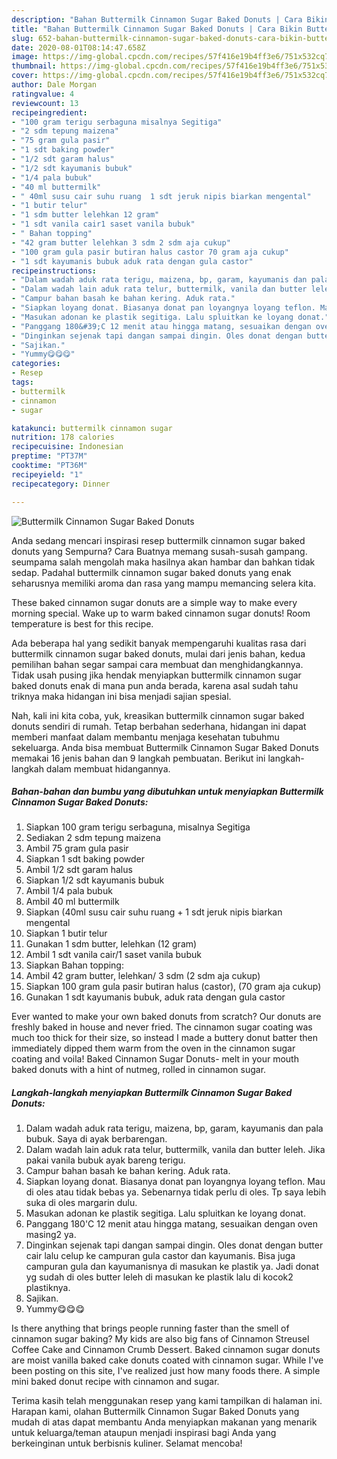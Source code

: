 ```yaml
---
description: "Bahan Buttermilk Cinnamon Sugar Baked Donuts | Cara Bikin Buttermilk Cinnamon Sugar Baked Donuts Yang Sedap"
title: "Bahan Buttermilk Cinnamon Sugar Baked Donuts | Cara Bikin Buttermilk Cinnamon Sugar Baked Donuts Yang Sedap"
slug: 652-bahan-buttermilk-cinnamon-sugar-baked-donuts-cara-bikin-buttermilk-cinnamon-sugar-baked-donuts-yang-sedap
date: 2020-08-01T08:14:47.658Z
image: https://img-global.cpcdn.com/recipes/57f416e19b4ff3e6/751x532cq70/buttermilk-cinnamon-sugar-baked-donuts-foto-resep-utama.jpg
thumbnail: https://img-global.cpcdn.com/recipes/57f416e19b4ff3e6/751x532cq70/buttermilk-cinnamon-sugar-baked-donuts-foto-resep-utama.jpg
cover: https://img-global.cpcdn.com/recipes/57f416e19b4ff3e6/751x532cq70/buttermilk-cinnamon-sugar-baked-donuts-foto-resep-utama.jpg
author: Dale Morgan
ratingvalue: 4
reviewcount: 13
recipeingredient:
- "100 gram terigu serbaguna misalnya Segitiga"
- "2 sdm tepung maizena"
- "75 gram gula pasir"
- "1 sdt baking powder"
- "1/2 sdt garam halus"
- "1/2 sdt kayumanis bubuk"
- "1/4 pala bubuk"
- "40 ml buttermilk"
- " 40ml susu cair suhu ruang  1 sdt jeruk nipis biarkan mengental"
- "1 butir telur"
- "1 sdm butter lelehkan 12 gram"
- "1 sdt vanila cair1 saset vanila bubuk"
- " Bahan topping"
- "42 gram butter lelehkan 3 sdm 2 sdm aja cukup"
- "100 gram gula pasir butiran halus castor 70 gram aja cukup"
- "1 sdt kayumanis bubuk aduk rata dengan gula castor"
recipeinstructions:
- "Dalam wadah aduk rata terigu, maizena, bp, garam, kayumanis dan pala bubuk. Saya di ayak berbarengan."
- "Dalam wadah lain aduk rata telur, buttermilk, vanila dan butter leleh. Jika pakai vanila bubuk ayak bareng terigu."
- "Campur bahan basah ke bahan kering. Aduk rata."
- "Siapkan loyang donat. Biasanya donat pan loyangnya loyang teflon. Mau di oles atau tidak bebas ya. Sebenarnya tidak perlu di oles. Tp saya lebih suka di oles margarin dulu."
- "Masukan adonan ke plastik segitiga. Lalu spluitkan ke loyang donat."
- "Panggang 180&#39;C 12 menit atau hingga matang, sesuaikan dengan oven masing2 ya."
- "Dinginkan sejenak tapi dangan sampai dingin. Oles donat dengan butter cair lalu celup ke campuran gula castor dan kayumanis. Bisa juga campuran gula dan kayumanisnya di masukan ke plastik ya. Jadi donat yg sudah di oles butter leleh di masukan ke plastik lalu di kocok2 plastiknya."
- "Sajikan."
- "Yummy😋😋😋"
categories:
- Resep
tags:
- buttermilk
- cinnamon
- sugar

katakunci: buttermilk cinnamon sugar 
nutrition: 178 calories
recipecuisine: Indonesian
preptime: "PT37M"
cooktime: "PT36M"
recipeyield: "1"
recipecategory: Dinner

---
```



![Buttermilk Cinnamon Sugar Baked Donuts](https://img-global.cpcdn.com/recipes/57f416e19b4ff3e6/751x532cq70/buttermilk-cinnamon-sugar-baked-donuts-foto-resep-utama.jpg)

Anda sedang mencari inspirasi resep buttermilk cinnamon sugar baked donuts yang Sempurna? Cara Buatnya memang susah-susah gampang. seumpama salah mengolah maka hasilnya akan hambar dan bahkan tidak sedap. Padahal buttermilk cinnamon sugar baked donuts yang enak seharusnya memiliki aroma dan rasa yang mampu memancing selera kita.

These baked cinnamon sugar donuts are a simple way to make every morning special. Wake up to warm baked cinnamon sugar donuts! Room temperature is best for this recipe.

Ada beberapa hal yang sedikit banyak mempengaruhi kualitas rasa dari buttermilk cinnamon sugar baked donuts, mulai dari jenis bahan, kedua pemilihan bahan segar sampai cara membuat dan menghidangkannya. Tidak usah pusing jika hendak menyiapkan buttermilk cinnamon sugar baked donuts enak di mana pun anda berada, karena asal sudah tahu triknya maka hidangan ini bisa menjadi sajian spesial.


Nah, kali ini kita coba, yuk, kreasikan buttermilk cinnamon sugar baked donuts sendiri di rumah. Tetap berbahan sederhana, hidangan ini dapat memberi manfaat dalam membantu menjaga kesehatan tubuhmu sekeluarga. Anda bisa membuat Buttermilk Cinnamon Sugar Baked Donuts memakai 16 jenis bahan dan 9 langkah pembuatan. Berikut ini langkah-langkah dalam membuat hidangannya.

<!--inarticleads1-->

##### Bahan-bahan dan bumbu yang dibutuhkan untuk menyiapkan Buttermilk Cinnamon Sugar Baked Donuts:

1. Siapkan 100 gram terigu serbaguna, misalnya Segitiga
1. Sediakan 2 sdm tepung maizena
1. Ambil 75 gram gula pasir
1. Siapkan 1 sdt baking powder
1. Ambil 1/2 sdt garam halus
1. Siapkan 1/2 sdt kayumanis bubuk
1. Ambil 1/4 pala bubuk
1. Ambil 40 ml buttermilk
1. Siapkan  (40ml susu cair suhu ruang + 1 sdt jeruk nipis biarkan mengental
1. Siapkan 1 butir telur
1. Gunakan 1 sdm butter, lelehkan (12 gram)
1. Ambil 1 sdt vanila cair/1 saset vanila bubuk
1. Siapkan  Bahan topping:
1. Ambil 42 gram butter, lelehkan/ 3 sdm (2 sdm aja cukup)
1. Siapkan 100 gram gula pasir butiran halus (castor), (70 gram aja cukup)
1. Gunakan 1 sdt kayumanis bubuk, aduk rata dengan gula castor


Ever wanted to make your own baked donuts from scratch? Our donuts are freshly baked in house and never fried. The cinnamon sugar coating was much too thick for their size, so instead I made a buttery donut batter then immediately dipped them warm from the oven in the cinnamon sugar coating and voila! Baked Cinnamon Sugar Donuts- melt in your mouth baked donuts with a hint of nutmeg, rolled in cinnamon sugar. 

<!--inarticleads2-->

##### Langkah-langkah menyiapkan Buttermilk Cinnamon Sugar Baked Donuts:

1. Dalam wadah aduk rata terigu, maizena, bp, garam, kayumanis dan pala bubuk. Saya di ayak berbarengan.
1. Dalam wadah lain aduk rata telur, buttermilk, vanila dan butter leleh. Jika pakai vanila bubuk ayak bareng terigu.
1. Campur bahan basah ke bahan kering. Aduk rata.
1. Siapkan loyang donat. Biasanya donat pan loyangnya loyang teflon. Mau di oles atau tidak bebas ya. Sebenarnya tidak perlu di oles. Tp saya lebih suka di oles margarin dulu.
1. Masukan adonan ke plastik segitiga. Lalu spluitkan ke loyang donat.
1. Panggang 180&#39;C 12 menit atau hingga matang, sesuaikan dengan oven masing2 ya.
1. Dinginkan sejenak tapi dangan sampai dingin. Oles donat dengan butter cair lalu celup ke campuran gula castor dan kayumanis. Bisa juga campuran gula dan kayumanisnya di masukan ke plastik ya. Jadi donat yg sudah di oles butter leleh di masukan ke plastik lalu di kocok2 plastiknya.
1. Sajikan.
1. Yummy😋😋😋


Is there anything that brings people running faster than the smell of cinnamon sugar baking? My kids are also big fans of Cinnamon Streusel Coffee Cake and Cinnamon Crumb Dessert. Baked cinnamon sugar donuts are moist vanilla baked cake donuts coated with cinnamon sugar. While I&#39;ve been posting on this site, I&#39;ve realized just how many foods there. A simple mini baked donut recipe with cinnamon and sugar. 

Terima kasih telah menggunakan resep yang kami tampilkan di halaman ini. Harapan kami, olahan Buttermilk Cinnamon Sugar Baked Donuts yang mudah di atas dapat membantu Anda menyiapkan makanan yang menarik untuk keluarga/teman ataupun menjadi inspirasi bagi Anda yang berkeinginan untuk berbisnis kuliner. Selamat mencoba!
